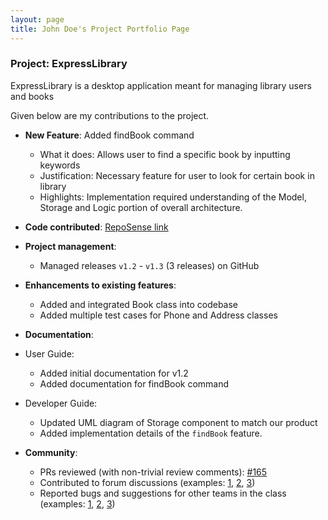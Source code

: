 ```yaml
---
layout: page
title: John Doe's Project Portfolio Page
---
```


### Project: ExpressLibrary

ExpressLibrary is a desktop application meant for managing library users and books

Given below are my contributions to the project.

* **New Feature**: Added findBook command 
  * What it does: Allows user to find a specific book by inputting keywords
  * Justification: Necessary feature for user to look for certain book in library
  * Highlights: Implementation required understanding of the Model, Storage and Logic portion of overall architecture.

* **Code contributed**: [RepoSense link](https://nus-cs2103-ay2223s2.github.io/tp-dashboard/?search=&sort=groupTitle&sortWithin=title&timeframe=commit&mergegroup=&groupSelect=groupByRepos&breakdown=true&checkedFileTypes=docs~functional-code~test-code~other&since=2023-02-17&tabOpen=true&tabType=authorship&zFR=false&tabAuthor=glyfy&tabRepo=AY2223S2-CS2103T-T12-3%2Ftp%5Bmaster%5D&authorshipIsMergeGroup=false&authorshipFileTypes=docs~functional-code~test-code&authorshipIsBinaryFileTypeChecked=false&authorshipIsIgnoredFilesChecked=false)

* **Project management**:
    * Managed releases `v1.2` - `v1.3` (3 releases) on GitHub

* **Enhancements to existing features**:
    * Added and integrated Book class into codebase
    * Added multiple test cases for Phone and Address classes 
* **Documentation**:
* User Guide:
  * Added initial documentation for v1.2
  * Added documentation for findBook command
* Developer Guide:
     * Updated UML diagram of Storage component to match our product 
     * Added implementation details of the `findBook` feature.

* **Community**:
    * PRs reviewed (with non-trivial review comments): [\#165](https://github.com/AY2223S2-CS2103T-T12-3/tp/pull/165)
    * Contributed to forum discussions (examples: 
    [1](https://github.com/nus-cs2103-AY2223S2/forum/issues/343), 
    [2](https://github.com/nus-cs2103-AY2223S2/forum/issues/276), 
    [3](https://github.com/nus-cs2103-AY2223S2/forum/issues/194))
    * Reported bugs and suggestions for other teams in the class 
      (examples: 
    [1](https://github.com/glyfy/ped/issues/7), 
    [2](https://github.com/glyfy/ped/issues/6), 
    [3](https://github.com/glyfy/ped/issues/1)) 

